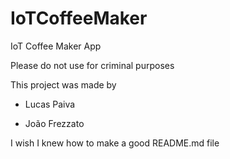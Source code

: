 # IoTCoffeeMaker
IoT Coffee Maker App

Please do not use for criminal purposes




This project was made by

 - Lucas Paiva

 - João Frezzato

I wish I knew how to make a good README.md file
